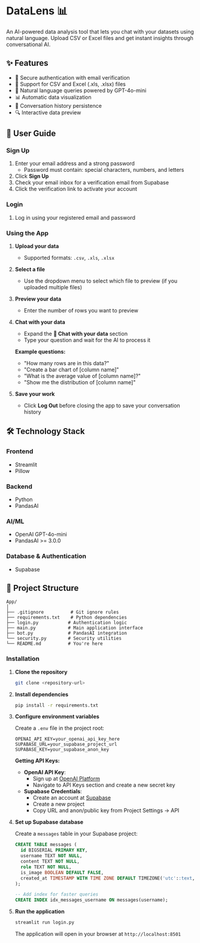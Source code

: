 # DataLens 📊

An AI-powered data analysis tool that lets you chat with your datasets using natural language. Upload CSV or Excel files and get instant insights through conversational AI.

## ✨ Features

- 🔐 Secure authentication with email verification
- 📁 Support for CSV and Excel (.xls, .xlsx) files
- 💬 Natural language queries powered by GPT-4o-mini
- 📊 Automatic data visualization
- 💾 Conversation history persistence
- 🔍 Interactive data preview

## 📖 User Guide

### Sign Up

1. Enter your email address and a strong password
   - Password must contain: special characters, numbers, and letters
2. Click **Sign Up**
3. Check your email inbox for a verification email from Supabase
4. Click the verification link to activate your account

### Login

1. Log in using your registered email and password

### Using the App

1. **Upload your data**
   - Supported formats: `.csv`, `.xls`, `.xlsx`
   
2. **Select a file**
   - Use the dropdown menu to select which file to preview (if you uploaded multiple files)
   
3. **Preview your data**
   - Enter the number of rows you want to preview

4. **Chat with your data**
   - Expand the **💬 Chat with your data** section
   - Type your question and wait for the AI to process it
   
   **Example questions:**
   - "How many rows are in this data?"
   - "Create a bar chart of [column name]"
   - "What is the average value of [column name]?"
   - "Show me the distribution of [column name]"

5. **Save your work**
   - Click **Log Out** before closing the app to save your conversation history

## 🛠️ Technology Stack

### Frontend
- Streamlit
- Pillow

### Backend
- Python
- PandasAI

### AI/ML
- OpenAI GPT-4o-mini
- PandasAI >= 3.0.0

### Database & Authentication
- Supabase

## 📁 Project Structure

```
App/
│
├── .gitignore          # Git ignore rules
├── requirements.txt    # Python dependencies
├── login.py           # Authentication logic
├── main.py            # Main application interface
├── bot.py             # PandasAI integration
└── security.py        # Security utilities
└── README.md          # You're here
```

### Installation

1. **Clone the repository**
   ```bash
   git clone <repository-url>
   ```

2. **Install dependencies**
   ```bash
   pip install -r requirements.txt
   ```

3. **Configure environment variables**
   
   Create a `.env` file in the project root:
   ```env
   OPENAI_API_KEY=your_openai_api_key_here
   SUPABASE_URL=your_supabase_project_url
   SUPABASE_KEY=your_supabase_anon_key
   ```

   **Getting API Keys:**
   - **OpenAI API Key**: 
     - Sign up at [OpenAI Platform](https://platform.openai.com/)
     - Navigate to API Keys section and create a new secret key
   - **Supabase Credentials**: 
     - Create an account at [Supabase](https://supabase.com/)
     - Create a new project
     - Copy URL and anon/public key from Project Settings → API

4. **Set up Supabase database**
   
   Create a `messages` table in your Supabase project:
   ```sql
   CREATE TABLE messages (
     id BIGSERIAL PRIMARY KEY,
     username TEXT NOT NULL,
     content TEXT NOT NULL,
     role TEXT NOT NULL,
     is_image BOOLEAN DEFAULT FALSE,
     created_at TIMESTAMP WITH TIME ZONE DEFAULT TIMEZONE('utc'::text, NOW())
   );

   -- Add index for faster queries
   CREATE INDEX idx_messages_username ON messages(username);
   ```

5. **Run the application**
   ```bash
   streamlit run login.py
   ```
   
   The application will open in your browser at `http://localhost:8501`

